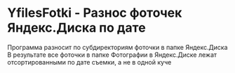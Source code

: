 # YfilesFotki - Разнос фоточек Яндекс.Диска по дате

Программа разносит по субдиректориям фоточки в папке Яндекс.Диска
В результате все фоточки в папке Фотографии в Яндекс.Диске лежат отсортированными по дате съемки, а не в одной куче
